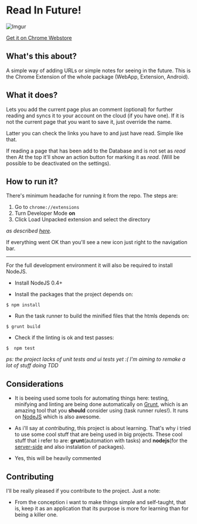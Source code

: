 Read In Future!
=====
![Imgur](http://i.imgur.com/LFRQ1mG.png)

[Get it on Chrome Webstore](https://chrome.google.com/webstore/category/apps)


What's this about?
----
A simple way of adding URLs or simple notes for seeing in the future. 
This is the Chrome Extension of the whole package (WebApp, Extension, Android).



What it does?
----
Lets you add the current page plus an comment (optional) for further reading
and syncs it to your account on the cloud (if you have one). If it is not the
current page that you want to save it, just override the name.

Latter you can check the links you have to and just have read. Simple like that.

If reading a page that has been add to the Database and is not set as *read* 
then At the top it'll show an action button for marking it as *read*.
(Will be possible to be deactivated on the settings).


How to run it?
----
There's minimum headache for running it from the repo. The steps are:

1. Go to `chrome://extensions` 
2. Turn Developer Mode **on**
3. Click Load Unpacked extension and select the directory

*as described [here](http://developer.chrome.com/extensions/getstarted.html).*

If everything went OK than you'll see a new icon just right to the navigation
bar.

---------

For the full development environment it will also be required to install NodeJS.

-	Install NodeJS 0.4+	

-	Install the packages that the project depends on:

```
$ npm install
```

-	Run the task runner to build the minified files that the htmls depends on:

```
$ grunt build
```

-	Check if the linting is ok and test passes:

```
$  npm test
``` 

*ps: the project lacks of unit tests and ui tests yet :( I'm aiming to remake a lot of stuff doing TDD*

Considerations
----
* It is beeing used some tools for automating things here: testing, minifying 
and linting are being done automatically on [Grunt](http://gruntjs.com/), which 
is an amazing tool that you **should** consider using (task runner rules!). It 
runs on [NodeJS](http://nodejs.org/) which is also awesome. 

* As i'll say at *contributing*, this project is about learning. That's why
i tried to use some cool stuff that are being used in big projects. These cool
stuff that i refer to are: **grunt**(automation
with tasks) and **nodejs**(for the [server-side](http://github.com/cirocosta) 
and also instalation of packages).

* Yes, this will be heavily commented


Contributing
----
I'll be really pleased if you contribute to the project. Just a note:

- From the conception i want to make things simple and self-taught, that is,
keep it as an application that its purpose is more for learning than for being
a killer one.
